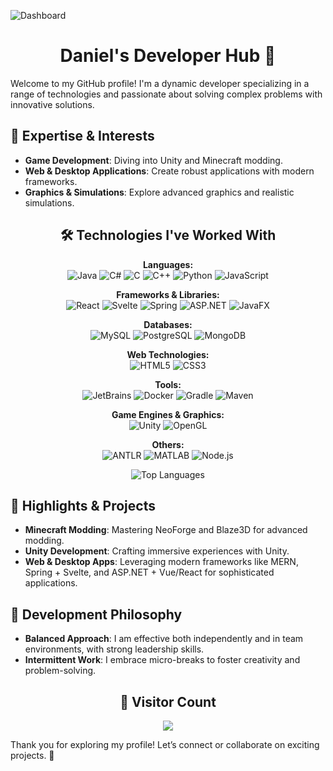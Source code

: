 ![Dashboard](https://github.com/lumijiez/lumijiez/blob/main/scripts/display/toshow141.png)

<h1 align="center">Daniel's Developer Hub 🌟</h1>

Welcome to my GitHub profile! I'm a dynamic developer specializing in a range of technologies and passionate about solving complex problems with innovative solutions.


## 🚀 Expertise & Interests

- **Game Development**: Diving into Unity and Minecraft modding.
- **Web & Desktop Applications**: Create robust applications with modern frameworks.
- **Graphics & Simulations**: Explore advanced graphics and realistic simulations.

<h2 align="center">🛠️ Technologies I've Worked With</h2>

<p align="center">
  <strong>Languages:</strong><br>
  <img src="https://img.shields.io/badge/Java-ED8B00?style=flat&logo=java&logoColor=white" alt="Java">
  <img src="https://img.shields.io/badge/C%23-239120?style=flat&logo=csharp&logoColor=white" alt="C#">
  <img src="https://img.shields.io/badge/C-00599C?style=flat&logo=c&logoColor=white" alt="C">
  <img src="https://img.shields.io/badge/C%2B%2B-00599C?style=flat&logo=c%2B%2B&logoColor=white" alt="C++">
  <img src="https://img.shields.io/badge/Python-3776AB?style=flat&logo=python&logoColor=white" alt="Python">
  <img src="https://img.shields.io/badge/JavaScript-F7DF1E?style=flat&logo=javascript&logoColor=black" alt="JavaScript">
</p>

<p align="center">
  <strong>Frameworks & Libraries:</strong><br>
  <img src="https://img.shields.io/badge/React-61DAFB?style=flat&logo=react&logoColor=black" alt="React">
  <img src="https://img.shields.io/badge/Svelte-FF3E00?style=flat&logo=svelte&logoColor=white" alt="Svelte">
  <img src="https://img.shields.io/badge/Spring-6DB33F?style=flat&logo=spring&logoColor=white" alt="Spring">
  <img src="https://img.shields.io/badge/ASP.NET-5C2D91?style=flat&logo=aspnet&logoColor=white" alt="ASP.NET">
  <img src="https://img.shields.io/badge/JavaFX-009688?style=flat&logo=java&logoColor=white" alt="JavaFX">
</p>

<p align="center">
  <strong>Databases:</strong><br>
  <img src="https://img.shields.io/badge/MySQL-00000F?style=flat&logo=mysql&logoColor=white" alt="MySQL">
  <img src="https://img.shields.io/badge/PostgreSQL-4169E1?style=flat&logo=postgresql&logoColor=white" alt="PostgreSQL">
  <img src="https://img.shields.io/badge/MongoDB-47A248?style=flat&logo=mongodb&logoColor=white" alt="MongoDB">
</p>

<p align="center">
  <strong>Web Technologies:</strong><br>
  <img src="https://img.shields.io/badge/HTML5-E34F26?style=flat&logo=html5&logoColor=white" alt="HTML5">
  <img src="https://img.shields.io/badge/CSS3-1572B6?style=flat&logo=css3&logoColor=white" alt="CSS3">
</p>

<p align="center">
  <strong>Tools:</strong><br>
  <img src="https://img.shields.io/badge/JetBrains-000000?style=flat&logo=jetbrains&logoColor=white" alt="JetBrains">
  <img src="https://img.shields.io/badge/Docker-2496ED?style=flat&logo=docker&logoColor=white" alt="Docker">
  <img src="https://img.shields.io/badge/Gradle-02303A?style=flat&logo=gradle&logoColor=white" alt="Gradle">
  <img src="https://img.shields.io/badge/Apache_Maven-C71A36?style=flat&logo=apachemaven&logoColor=white" alt="Maven">
</p>

<p align="center">
  <strong>Game Engines & Graphics:</strong><br>
  <img src="https://img.shields.io/badge/Unity-000000?style=flat&logo=unity&logoColor=white" alt="Unity">
  <img src="https://img.shields.io/badge/OpenGL-FF0D4A?style=flat&logo=opengl&logoColor=white" alt="OpenGL">
</p>

<p align="center">
  <strong>Others:</strong><br>
  <img src="https://img.shields.io/badge/ANTLR-9B43B4?style=flat&logo=antlr&logoColor=white" alt="ANTLR">
  <img src="https://img.shields.io/badge/MATLAB-0076A8?style=flat&logo=matlab&logoColor=white" alt="MATLAB">
  <img src="https://img.shields.io/badge/Node.js-339933?style=flat&logo=node.js&logoColor=white" alt="Node.js">
</p>



<p align="center">
  <img src="https://github-readme-stats.vercel.app/api/top-langs/?username=lumijiez&layout=compact&theme=dark" alt="Top Languages">
</p>


## 🌟 Highlights & Projects

- **Minecraft Modding**: Mastering NeoForge and Blaze3D for advanced modding.
- **Unity Development**: Crafting immersive experiences with Unity.
- **Web & Desktop Apps**: Leveraging modern frameworks like MERN, Spring + Svelte, and ASP.NET + Vue/React for sophisticated applications.

## 🧩 Development Philosophy

- **Balanced Approach**: I am effective both independently and in team environments, with strong leadership skills.
- **Intermittent Work**: I embrace micro-breaks to foster creativity and problem-solving.


<h2 align="center">👀 Visitor Count</h2>
<p align="center">
  <img src="https://profile-counter.glitch.me/{lumijiez}/count.svg" />
</p>

Thank you for exploring my profile! Let’s connect or collaborate on exciting projects. 🚀
